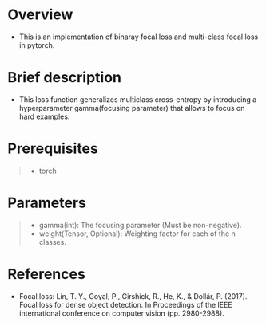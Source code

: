 # Overview
- This is an implementation of binaray focal loss and multi-class focal loss in pytorch.

# Brief description
- This loss function generalizes multiclass cross-entropy by introducing a hyperparameter gamma(focusing parameter) that allows to focus on hard examples.

# Prerequisites
> - torch

# Parameters
> - gamma(int): The focusing parameter (Must be non-negative).
> - weight(Tensor, Optional): Weighting factor for each of the n classes.

# References
- Focal loss: Lin, T. Y., Goyal, P., Girshick, R., He, K., & Dollár, P. (2017). Focal loss for dense object detection. In Proceedings of the IEEE international conference on computer vision (pp. 2980-2988).
